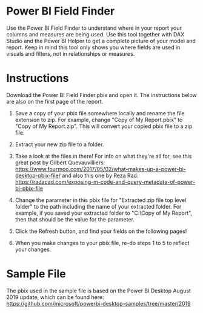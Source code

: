 # Power BI Field Finder

Use the Power BI Field Finder to understand where in your report your columns and measures are being used.  Use this tool together with DAX Studio and the Power BI Helper to get a complete picture of your model and report.  Keep in mind this tool only shows you where fields are used in visuals and filters, not in relationships or measures.

# Instructions
Download the Power BI Field Finder.pbix and open it.  The instructions below are also on the first page of the report.

1.  Save a copy of your pbix file somewhere locally and rename the file extension to zip.  For example, change "Copy of My Report.pbix" to "Copy of My Report.zip".  This will convert your copied pbix file to a zip file.

2.  Extract your new zip file to a folder.

3.  Take a look at the files in there!  For info on what they're all for, see this great post by Gilbert Quevauvilliers:  https://www.fourmoo.com/2017/05/02/what-makes-up-a-power-bi-desktop-pbix-file/ and also this one by Reza Rad:  https://radacad.com/exposing-m-code-and-query-metadata-of-power-bi-pbix-file 

4.  Change the parameter in this pbix file for "Extracted zip file top level folder" to the path including the name of your extracted folder.  For example, if you saved your extracted folder to "C:\Copy of My Report", then that should be the value for the parameter.

5.  Click the Refresh button, and find your fields on the following pages!

6.  When you make changes to your pbix file, re-do steps 1 to 5 to reflect your changes.

# Sample File
The pbix used in the sample file is based on the Power BI Desktop August 2019 update, which can be found here: https://github.com/microsoft/powerbi-desktop-samples/tree/master/2019

